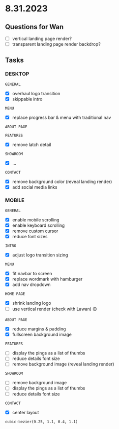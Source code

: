 # 8.31.2023

## Questions for Wan

- [ ] vertical landing page render?
- [ ] transparent landing page render backdrop?

## Tasks

### DESKTOP

`GENERAL`

- [x] overhaul logo transition
- [x] skippable intro

`MENU`

- [x] replace progress bar & menu with traditional nav

`ABOUT PAGE`

<!-- - [ ] background image carousel -->

`FEATURES`

- [x] remove latch detail

`SHOWROOM`

- [x] ...

`CONTACT`

- [x] remove background color (reveal landing render)
- [x] add social media links
<!-- - [ ] add calendly widget -->

### MOBILE

`GENERAL`

- [x] enable mobile scrolling
- [x] enable keyboard scrolling
- [x] remove custom cursor
- [x] reduce font sizes

`INTRO`

- [x] adjust logo transition sizing

`MENU`

- [x] fit navbar to screen
- [x] replace wordmark with hamburger
- [x] add nav dropdown

`HOME PAGE`

- [x] shrink landing logo
- [ ] use vertical render (check with Lawan) 🟡

`ABOUT PAGE`

- [x] reduce margins & padding
- [x] fullscreen background image

`FEATURES`

- [ ] display the pings as a list of thumbs
- [ ] reduce details font size
- [ ] remove background image (reveal landing render)

`SHOWROOM`

- [ ] remove background image
- [ ] display the pings as a list of thumbs
- [ ] reduce details font size

`CONTACT`

- [x] center layout

`cubic-bezier(0.25, 1.1, 0.4, 1.1)`
